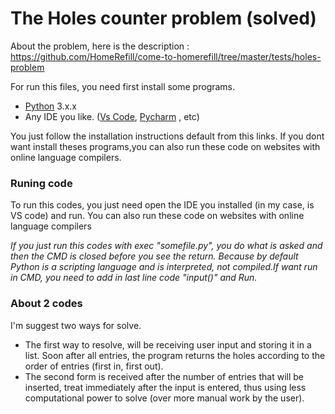 # The Holes counter problem (solved)

About the problem, here is the description : https://github.com/HomeRefill/come-to-homerefill/tree/master/tests/holes-problem

For run this files, you need first install some programs.

- [Python](https://www.python.org/downloads/) 3.x.x
- Any IDE you like. ([Vs Code](https://code.visualstudio.com/Download), [Pycharm](https://www.jetbrains.com/pt-br/pycharm/download/#section=windows) , etc)

You just follow the installation instructions default from this links. 
If you dont want install theses programs,you can also run these code on websites with online language compilers.

### Runing code

To run this codes, you just need open the IDE you installed (in my case, is VS code) and run.
You can also run these code on websites with online language compilers

*If you just run this codes with exec "somefile.py", you do what is asked and then the CMD is closed before you see the return. Because by default Python is a scripting language and is interpreted, not compiled.If want run in CMD, you need to add in last line code "input()" and Run.*

### About 2 codes

I'm suggest two ways for solve. 
  - The first way to resolve, will be receiving user input and storing it in a list. Soon after all entries, the program returns the holes according to the order of entries (first in, first out).
  - The second form is received after the number of entries that will be inserted, treat immediately after the input is entered, thus using less computational power to solve (over more manual work by the user).
